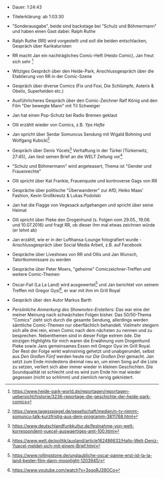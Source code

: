 - Dauer: 1:24:43
- Titelerklärung: ab 1:03:30 
- "Sonderausgabe", beide sind backstage bei "Schulz und Böhmermann" und haben einen Gast dabei: Ralph Ruthe
- Ralph Ruthe (RR) wird vorgestellt und soll die beiden entschlacken, Gespräch über Karikaturisten
- RR macht Jan ein nachträgliches Comic-Heft (Heido Comic), Jan freut sich sehr [^1]
- Witziges Gespräch über den Heide-Park, Anschlussgespräch über die Etablierung von RR in der Comic-Szene
- Gespräch über diverse Comics (Fix und Foxi, Die Schlümpfe, Asterix & Obelix, Superhelden etc.)
- Ausführlicheres Gespräch über den Comic-Zeichner Ralf König und den Film "Der bewegte Mann" mit Til Schweiger
- Jan hat einen Pop-Schutz bei Radio Bremen geklaut
- Olli erzählt wieder von Comics, z.B. *Yps Hefte*
- Jan spricht über Serdar Somuncus Sendung mit Wigald Bohning und Wolfgang Kubicki[^2]
- Gespräch über Denis Yücels[^3] Verhaftung in der Türkei (Türkenwitz, 27:45), Jan liest seinen Brief an die WELT Zeitung vor[^4]
- "Schulz und Böhmermann" wird angeteasert, Thema ist "Gender und Frauenrechte"
- Olli spricht über Kat Frankie, Frauenquote und kontroverse Gags von RR
- Gespräche über politische "Überwanderer" zur AfD, Heiko Maas' Fashion, Kevin Großkreutz & Lukas Podolski
- Jan hat die Flagge von Vegesack aufgehangen und spricht über seine Heimat
- Olli spricht über Pieke den Drogenhund (s. Folgen vom 29.05., 19.06. und 10.07.2016) und fragt RR, ob dieser ihm mal etwas zeichnen würde (er lehnt ab)
- Jan erzählt, wie er in der Lufthansa-Lounge fotografiert wurde - Anschlussgespräch über Social Media Arbeit, z.B. auf Facebook
- Gespräche über Liveshows von RR und Ollis und Jan Wunsch, Tatortkommissare zu werden
- Gespräche über Peter Moers, "geheime" Comiczeichner-Treffen und weitere Comic-Themen
- Oscar-Fail (La La Land) wird ausgewertet[^5] und Jan berichtet von seinem Treffen mit Gregor Gysi[^6], er war mit ihm im Grill Royal
- Gespräch über den Autor Markus Barth

- *Persönliche Anmerkung des Shownotes-Erstellers:* Das war eine der meiner Meinung nach schwächsten Folgen bisher. Das 50/50-Thema "Comics" zieht sich durch die gesamte Sendung, allerdings werden sämtliche Comic-Themen nur oberflächlich behandelt. Vielmehr steigern sich alle drei rein, einen Comic nach dem nächsten zu nennen und zu besprechen. Nebenthemen sind in dieser Folge extrem öde. Die einzigen Highlights für mich waren die Erwähnung vom Drogenhund Pieke sowie Jans gemeinsames Essen mit Gregor Gysi im Grill Royal. Der Rest der Folge wirkt wahnsinnig gehetzt und unabgerundet, selbst aus *Den Großen Fünf* werden heute nur *Die Großen Drei* gemacht. Jan setzt zum Ende mindestens dreimal neu an, um einen Song auf die Liste zu setzen, verliert sich aber immer wieder in kleinen Geschichten. Die Soundqualität ist schlecht und es wird zum Ende hin mal wieder gegessen (nicht so schlimm) und ziemlich nervig geknistert.


[^1]: https://www.heide-park-world.de/reportagen/reportagen-uebersicht/historie/3236-reportage-die-geschichte-der-heide-park-comics
[^2]: https://www.tagesspiegel.de/gesellschaft/medien/n-tv-nimmt-somuncu-talk-kurzfristig-aus-dem-programm-3811768.html
[^3]: https://www.deutschlandfunkkultur.de/festnahme-von-welt-korrespondent-yuecel-auswaertiges-amt-100.html
[^4]: https://www.welt.de/politik/ausland/article162486632/Hallo-Welt-Deniz-Yuecel-meldet-sich-mit-einem-Brief.html
[^5]: https://www.rollingstone.de/unglaubliche-oscar-panne-erst-ist-la-la-land-bester-film-dann-moonlight-1203945/
[^6]: https://www.youtube.com/watch?v=3sgoRJ39OCo
